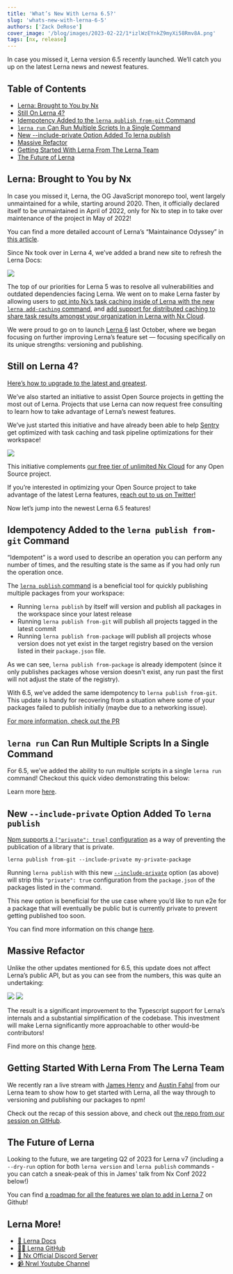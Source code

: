 ```yaml
---
title: 'What’s New With Lerna 6.5?'
slug: 'whats-new-with-lerna-6-5'
authors: ['Zack DeRose']
cover_image: '/blog/images/2023-02-22/1*izlWzEYnkZ9myXi58Rmv8A.png'
tags: [nx, release]
---
```


In case you missed it, Lerna version 6.5 recently launched. We’ll catch you up on the latest Lerna news and newest features.

## Table of Contents

- [Lerna: Brought to You by Nx](#lerna-brought-to-you-by-nx)
- [Still On Lerna 4?](#still-on-lerna-4)
- [Idempotency Added to the `lerna publish from-git` Command](#idempotency-added-to-the-lerna-publish-fromgit-command)
- [`lerna run` Can Run Multiple Scripts In a Single Command](#lerna-run-can-run-multiple-scripts-in-a-single-command)
- [New --include-private Option Added To lerna publish](#new-includeprivate-option-added-to-lerna-publish)
- [Massive Refactor](#massive-refactor)
- [Getting Started With Lerna From The Lerna Team](#getting-started-with-lerna-from-the-lerna-team)
- [The Future of Lerna](#the-future-of-lerna)

## Lerna: Brought to You by Nx

In case you missed it, Lerna, the OG JavaScript monorepo tool, went largely unmaintained for a while, starting around 2020. Then, it officially declared itself to be unmaintained in April of 2022, only for Nx to step in to take over maintenance of the project in May of 2022!

You can find a more detailed account of Lerna’s “Maintainance Odyssey” in [this article](/blog/lerna-is-dead-long-live-lerna).

Since Nx took over in Lerna 4, we’ve added a brand new site to refresh the Lerna Docs:

![](/blog/images/2023-02-22/0*3GKvhzStrTwq7re5.avif)

The top of our priorities for Lerna 5 was to resolve all vulnerabilities and outdated dependencies facing Lerna. We went on to make Lerna faster by allowing users to [opt into Nx’s task caching inside of Lerna with the new `lerna add-caching` command](https://github.com/lerna/lerna/tree/main/packages/lerna/src/commands/add-caching#readme), and [add support for distributed caching to share task results amongst your organization in Lerna with Nx Cloud](https://lerna.js.org/docs/features/share-your-cache).

We were proud to go on to launch [Lerna 6](/blog/lerna-reborn-whats-new-in-v6) last October, where we began focusing on further improving Lerna’s feature set — focusing specifically on its unique strengths: versioning and publishing.

## Still on Lerna 4?

[Here’s how to upgrade to the latest and greatest](https://lerna.js.org/upgrade).

We’ve also started an initiative to assist Open Source projects in getting the most out of Lerna. Projects that use Lerna can now request free consulting to learn how to take advantage of Lerna’s newest features.

We’ve just started this initiative and have already been able to help [Sentry](https://github.com/getsentry/sentry-javascript) get optimized with task caching and task pipeline optimizations for their workspace!

![](/blog/images/2023-02-22/0*7Wu1y3L6BNPZmZwE.avif)

This initiative complements [our free tier of unlimited Nx Cloud](/pricing) for any Open Source project.

If you’re interested in optimizing your Open Source project to take advantage of the latest Lerna features, [reach out to us on Twitter!](https://twitter.com/lernajs)

Now let’s jump into the newest Lerna 6.5 features!

## Idempotency Added to the `lerna publish from-git` Command

“Idempotent” is a word used to describe an operation you can perform any number of times, and the resulting state is the same as if you had only run the operation once.

The [`lerna publish` command](https://github.com/lerna/lerna/tree/main/libs/commands/publish#readme) is a beneficial tool for quickly publishing multiple packages from your workspace:

- Running `lerna publish` by itself will version and publish all packages in the workspace since your latest release
- Running `lerna publish from-git` will publish all projects tagged in the latest commit
- Running `lerna publish from-package` will publish all projects whose version does not yet exist in the target registry based on the version listed in their `package.json` file.

As we can see, `lerna publish from-package` is already idempotent (since it only publishes packages whose version doesn't exist, any run past the first will not adjust the state of the registry).

With 6.5, we’ve added the same idempotency to `lerna publish from-git`. This update is handy for recovering from a situation where some of your packages failed to publish initially (maybe due to a networking issue).

[For more information, check out the PR](https://github.com/lerna/lerna/pull/3513)

## `lerna run` Can Run Multiple Scripts In a Single Command

For 6.5, we’ve added the ability to run multiple scripts in a single `lerna run` command! Checkout this quick video demonstrating this below:

Learn more [here](https://github.com/lerna/lerna/pull/3527).

## New `--include-private` Option Added To `lerna publish`

[Npm supports a `["private": true]` configuration](https://docs.npmjs.com/cli/v9/configuring-npm/package-json#private) as a way of preventing the publication of a library that is private.

```shell
lerna publish from-git --include-private my-private-package
```

Running `lerna publish` with this new [`--include-private`](https://github.com/lerna/lerna/tree/main/libs/commands/publish#--include-private) option (as above) will strip this `"private": true` configuration from the `package.json` of the packages listed in the command.

This new option is beneficial for the use case where you’d like to run e2e for a package that will eventually be public but is currently private to prevent getting published too soon.

You can find more information on this change [here](https://github.com/lerna/lerna/pull/3503).

## Massive Refactor

Unlike the other updates mentioned for 6.5, this update does not affect Lerna’s public API, but as you can see from the numbers, this was quite an undertaking:

![](/blog/images/2023-02-22/0*AKQyRtbrKzzOUdPZ.avif)
![](/blog/images/2023-02-22/0*GUSOJi5vj5fGYYj3.avif)

The result is a significant improvement to the Typescript support for Lerna’s internals and a substantial simplification of the codebase. This investment will make Lerna significantly more approachable to other would-be contributors!

Find more on this change [here](https://github.com/lerna/lerna/pull/3517).

## Getting Started With Lerna From The Lerna Team

We recently ran a live stream with [James Henry](https://twitter.com/MrJamesHenry) and [Austin Fahsl](https://twitter.com/AustinFahsl) from our Lerna team to show how to get started with Lerna, all the way through to versioning and publishing our packages to npm!

Check out the recap of this session above, and check out [the repo from our session on GitHub](https://github.com/ZackDeRose/for-the-lulz).

## The Future of Lerna

Looking to the future, we are targeting Q2 of 2023 for Lerna v7 (including a `--dry-run` option for both `lerna version` and `lerna publish` commands - you can catch a sneak-peak of this in James' talk from Nx Conf 2022 below!)

You can find [a roadmap for all the features we plan to add in Lerna 7](https://github.com/lerna/lerna/discussions/3410) on Github!

## Lerna More!

- [🧠 Lerna Docs](https://lerna.js.org/)
- [👩‍💻 Lerna GitHub](https://github.com/lerna/lerna)
- [💬 Nx Official Discord Server](https://go.nx.dev/community)
- [📹 Nrwl Youtube Channel](https://www.youtube.com/nrwl_io)
